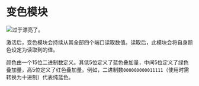 # 变色模块

![过于漂亮了。](item:computronics:modules.tis3d@0)

激活后，变色模块会持续从其全部四个端口读取数值。读取后，此模块会将自身颜色设定为读取到的值。

颜色由一个15位二进制数定义。其低5位定义了蓝色叠加量，中间5位定义了绿色叠加量，高5位定义了红色叠加量。例如，二进制数`000000000011111`（使用时需转换为十进制）代表纯蓝色。
